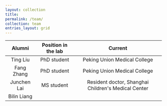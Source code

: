 ```yaml
---
layout: collection
title: 
permalink: /team/
collection: team
entries_layout: grid
---
```



| Alumni        | Position in the lab   | Current          |
| :-----------: | :-------------------: | :--------------: |
| Ting Liu      | PhD student           | Peking Union Medical College |  
| Fang Zhang    | PhD student           | Peking Union Medical College |  
| Junchen Lai   | MS student            | Resident doctor, Shanghai Children's Medical Center |
| Bilin Liang   |                       |                              |
